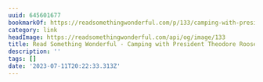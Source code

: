 ```yaml
---
uuid: 645601677
bookmarkOf: https://readsomethingwonderful.com/p/133/camping-with-president-theodore-roosevelt
category: link
headImage: https://readsomethingwonderful.com/api/og/image/133
title: Read Something Wonderful - Camping with President Theodore Roosevelt
description: ''
tags: []
date: '2023-07-11T20:22:33.313Z'
---
```



